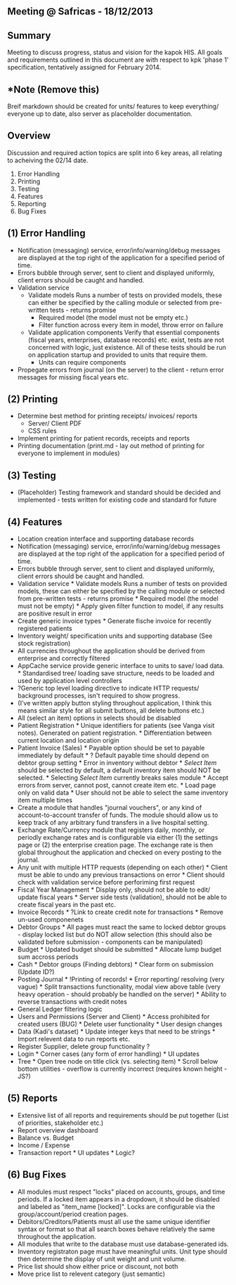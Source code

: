 Meeting @ Safricas - 18/12/2013
-------------------------------

Summary 
-------
Meeting to discuss progress, status and vision for the kapok HIS. All goals and requirements
outlined in this document are with respect to kpk 'phase 1' specification, tentatively assigned
for February 2014.

*Note (Remove this)
-----
Breif markdown should be created for units/ features to keep everything/ everyone up to date, also server as placeholder documentation.

Overview
-------- 
Discussion and required action topics are split into 6 key areas, all relating to acheiving 
the 02/14 date.

1. Error Handling
2. Printing
3. Testing
4. Features
5. Reporting
6. Bug Fixes

(1) Error Handling 
------------------
* Notification (messaging) service, error/info/warning/debug messages are displayed at the top right of the application for a specified period of time.
* Errors bubble through server, sent to client and displayed uniformly, client errors should be caught and handled.
* Validation service
    * Validate models
      Runs a number of tests on provided models, these can either be specified by the calling module or selected from pre-written tests - returns promise 
      * Required model (the model must not be empty etc.)
      * Filter function across every item in model, throw error on failure
    * Validate application components
      Verify that essential components (fiscal years, enterprises, database records) etc. exist, tests are not concerned with logic, just existence. All of these tests should be run on application startup and provided to units that require them.
      * Units can require components
* Propegate errors from journal (on the server) to the client - return error messages for missing fiscal years etc.

(2) Printing 
------------
* Determine best method for printing receipts/ invoices/ reports
  * Server/ Client PDF
  * CSS rules
* Implement printing for patient records, receipts and reports
* Printing documentation (print.md - lay out method of printing for everyone to implement in modules)

(3) Testing 
-----------
* (Placeholder) Testing framework and standard should be decided and implemented - tests written for existing code and standard for future

(4) Features
------------
* Location creation interface and supporting database records
* Notification (messaging) service, error/info/warning/debug messages are displayed at the top right of the application for a specified period of time.
* Errors bubble through server, sent to client and displayed uniformly, client errors should 
   be caught and handled.
* Validation service
      * Validate models
         Runs a number of tests on provided models, these can either be specified by the calling module or selected from pre-written tests - returns promise 
          * Required model (the model must not be empty) 
          * Apply given filter function to model, if any results are positive result in error
* Create generic invoice types
      * Generate fische invoice for recently registered patients
* Inventory weight/ specification units and supporting database (See stock registration)
* All currencies throughout the application should be derived from enterprise and correctly filtered
* AppCache service provide generic interface to units to save/ load data. 
      * Standardised tree/ loading save structure, needs to be loaded and used by application level controllers
* ?Generic top level loading directive to indicate HTTP requests/ background processes, isn't required to show progress.
* (I've written apply button styling throughout application, I think this means similar style for all submit buttons, all delete buttons etc.)
* All (select an item) options in selects should be disabled 
* Patient Registration 
      * Unique identifiers for patients (see Vanga visit notes). Generated on patient registration.
      * Differentiation between current location and location origin
* Patient Invoice (Sales)
        * Payable option should be set to payable immediately by default
          * ? Default payable time should depend on debtor group setting
        * Error in inventory without debtor 
        * *Select Item* should be selected by default, a default inventory item should NOT be selected. 
        * Selecting *Select Item* currently breaks sales module
        * Accept errors from server, cannot post, cannot create item etc.
        * Load page only on valid data
        * User should not be able to select the same inventory item multiple times
* Create a module that handles "journal vouchers", or any kind of account-to-account transfer 
   of funds.  The module should allow us to keep track of any arbitrary fund transfers in a 
   live hospital setting.
* Exchange Rate/Currency module that registers daily, monthly, or periodly exchange rates and
   is configurable via either (1) the settings page or (2) the enterprise creation page.  The
   exchange rate is then global throughout the application and checked on every posting to the
   journal.
* Any unit with multiple HTTP requests (depending on each other)
      * Client must be able to undo any previous transactions on error 
      * Client should check with validation service before perforiming first request
* Fiscal Year Management 
      * Display only, should not be able to edit/ update fiscal years
      * Server side tests (validation), should not be able to create fiscal years in the past etc. 
* Invoice Records 
      * ?Link to create credit note for transactions
      * Remove un-used componenets 
* Debtor Groups 
      * All pages must react the same to locked debtor groups - display locked list but do NOT allow selection (this should also be validated before submission - components can be manipulated)
* Budget 
      * Updated budget should be submitted 
      * Allocate lump budget sum accross periods 
* Cash
      * Debtor groups (Finding debtors)
      * Clear form on submission (Update ID?)
* Posting Journal 
      * !Printing of records!
      * Error reporting/ resolving (very vague)
      * Split transactions functionality, modal view above table (very heavy operation - should probably be handled on the server)
      * Ability to reverse transactions with credit notes
* General Ledger filtering logic
* Users and Permissions (Server and Client)
      * Access prohibited for created users (BUG)
      * Delete user functionality
      * User design changes
* Data (Kadi's dataset)
      * Update integer keys that need to be strings 
      * Import relevent data to run reports etc. 
* Register Supplier, delete group functionality ?
* Login 
      * Corner cases (any form of error handling)
      * UI updates
* Tree
      * Open tree node on title click (vs. selecting item)
      * Scroll below bottom utilities - overflow is currently incorrect (requires known height - JS?)

(5) Reports 
-----------
* Extensive list of all reports and requirements should be put together (List of priorities, stakeholder etc.)
* Report overview dashboard
* Balance vs. Budget 
* Income / Expense 
* Transaction report 
      * UI updates 
      * Logic?

(6) Bug Fixes
-------------
* All modules must respect "locks" placed on accounts, groups, and time periods.  If a locked item appears in a dropdown, it should be disabled and labeled as "item_name [locked]". Locks are configurable via the group/account/period creation pages.
* Debitors/Creditors/Patients must all use the same unique identifier syntax or format so that all search boxes behave relatively the same throughout the application.
* All modules that write to the database must use database-generated ids.  
* Inventory registraton page must have meaningful units.  Unit type should then determine the display of unit weight and unit volume.
* Price list should show either price or discount, not both
* Move price list to relevent category (just semantic)

